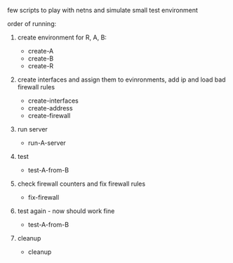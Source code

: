 few scripts to play with netns and simulate small test environment

order of running:
1. create environment for R, A, B:
   - create-A
   - create-B
   - create-R

2. create interfaces and assign them to evinronments, add ip and load bad firewall rules
   - create-interfaces
   - create-address
   - create-firewall

3. run server
   - run-A-server
4. test
   - test-A-from-B

5. check firewall counters and fix firewall rules
   - fix-firewall
6. test again - now should work fine
   - test-A-from-B
7. cleanup
   - cleanup
